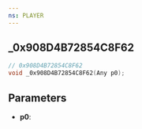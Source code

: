 ```yaml
---
ns: PLAYER
---
```

## _0x908D4B72854C8F62

```c
// 0x908D4B72854C8F62
void _0x908D4B72854C8F62(Any p0);
```

## Parameters
* **p0**:
